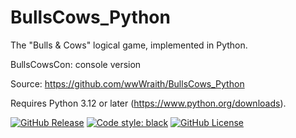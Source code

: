 # BullsCows_Python
The "Bulls &amp; Cows" logical game, implemented in Python.

BullsCowsCon: console version

Source: https://github.com/wwWraith/BullsCows_Python

Requires Python 3.12 or later (https://www.python.org/downloads).

[![GitHub Release](https://img.shields.io/github/v/release/wwwraith/BullsCows_Python)](https://github.com/wwWraith/BullsCows_Python/releases/latest) [![Code style: black](https://img.shields.io/badge/code%20style-black-000000.svg)](https://github.com/psf/black) [![GitHub License](https://img.shields.io/github/license/wwWraith/BullsCows_Python)](https://github.com/wwWraith/BullsCows_Python/blob/main/LICENSE.txt)
